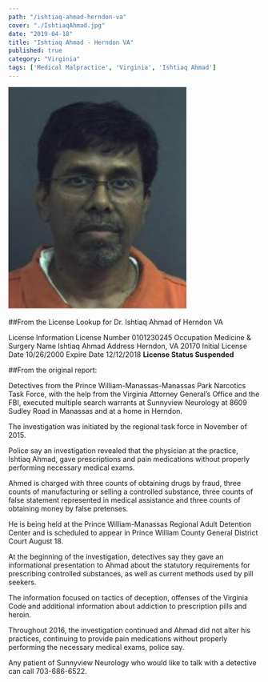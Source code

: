 ```yaml
---
path: "/ishtiaq-ahmad-herndon-va"
cover: "./IshtiaqAhmad.jpg"
date: "2019-04-18"
title: "Ishtiaq Ahmad - Herndon VA"
published: true
category: "Virginia"
tags: ['Medical Malpractice', 'Virginia', 'Ishtiaq Ahmad']
---
```


![Ishtiaq Ahmad - Herndon VA](./IshtiaqAhmad.jpg)

##From the License Lookup for Dr. Ishtiaq Ahmad of Herndon VA

License Information
License Number	0101230245
Occupation	Medicine & Surgery
Name	Ishtiaq Ahmad
Address	Herndon, VA 20170
Initial License Date	10/26/2000
Expire Date	12/12/2018
**License Status	Suspended**

##From the original report:

Detectives from the Prince William-Manassas-Manassas Park Narcotics Task Force, with the help from the Virginia Attorney General’s Office and the FBI, executed multiple search warrants at Sunnyview Neurology at 8609 Sudley Road in Manassas and at a home in Herndon.

The investigation was initiated by the regional task force in November of 2015.

Police say an investigation revealed that the physician at the practice, Ishtiaq Ahmad, gave prescriptions and pain medications without properly performing necessary medical exams.

Ahmed is charged with three counts of obtaining drugs by fraud, three counts of manufacturing or selling a controlled substance, three counts of false statement represented in medical assistance and three counts of obtaining money by false pretenses.

He is being held at the Prince William-Manassas Regional Adult Detention Center and is scheduled to appear in Prince William County General District Court August 18.

At the beginning of the investigation, detectives say they gave an informational presentation to Ahmad about the statutory requirements for prescribing controlled substances, as well as current methods used by pill seekers. 

The information focused on tactics of deception, offenses of the Virginia Code and additional information about addiction to prescription pills and heroin. 

Throughout 2016, the investigation continued and Ahmad did not alter his practices, continuing to provide pain medications without properly performing the necessary medical exams, police say.

Any patient of Sunnyview Neurology who would like to talk with a detective can call 703-686-6522. 